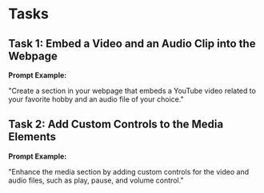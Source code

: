 # Tasks

## Task 1: Embed a Video and an Audio Clip into the Webpage

**Prompt Example:**

"Create a section in your webpage that embeds a YouTube video related to your favorite hobby and an audio file of your choice."

## Task 2: Add Custom Controls to the Media Elements

**Prompt Example:**

"Enhance the media section by adding custom controls for the video and audio files, such as play, pause, and volume control."

